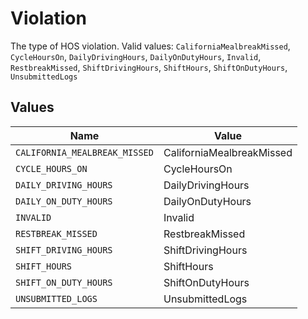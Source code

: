 # Violation

The type of HOS violation.  Valid values: `CaliforniaMealbreakMissed`, `CycleHoursOn`, `DailyDrivingHours`, `DailyOnDutyHours`, `Invalid`, `RestbreakMissed`, `ShiftDrivingHours`, `ShiftHours`, `ShiftOnDutyHours`, `UnsubmittedLogs`


## Values

| Name                          | Value                         |
| ----------------------------- | ----------------------------- |
| `CALIFORNIA_MEALBREAK_MISSED` | CaliforniaMealbreakMissed     |
| `CYCLE_HOURS_ON`              | CycleHoursOn                  |
| `DAILY_DRIVING_HOURS`         | DailyDrivingHours             |
| `DAILY_ON_DUTY_HOURS`         | DailyOnDutyHours              |
| `INVALID`                     | Invalid                       |
| `RESTBREAK_MISSED`            | RestbreakMissed               |
| `SHIFT_DRIVING_HOURS`         | ShiftDrivingHours             |
| `SHIFT_HOURS`                 | ShiftHours                    |
| `SHIFT_ON_DUTY_HOURS`         | ShiftOnDutyHours              |
| `UNSUBMITTED_LOGS`            | UnsubmittedLogs               |